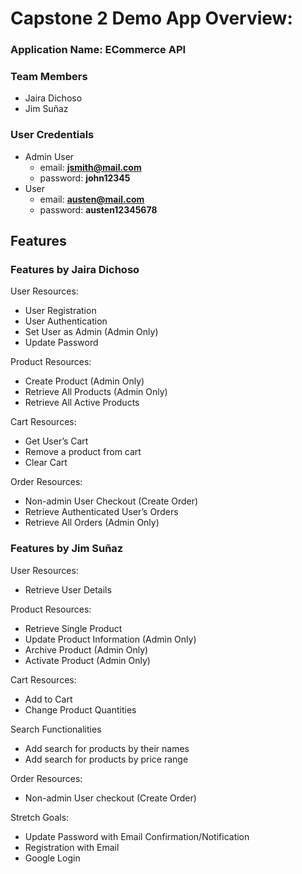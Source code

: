 # Capstone 2 Demo App Overview:

### **Application Name: ECommerce API**

### **Team Members**   
* Jaira Dichoso
* Jim Suñaz

### **User Credentials**
* Admin User
    * email: **jsmith@mail.com** 
    * password: **john12345**
* User
    * email: **austen@mail.com**
    * password: **austen12345678** 

## Features

### **Features by Jaira Dichoso**

User Resources:
* User Registration
* User Authentication
* Set User as Admin (Admin Only)
* Update Password

Product Resources:
* Create Product (Admin Only)
* Retrieve All Products (Admin Only)
* Retrieve All Active Products

Cart Resources:
* Get User’s Cart
* Remove a product from cart
* Clear Cart

Order Resources:
* Non-admin User Checkout (Create Order)
* Retrieve Authenticated User’s Orders
* Retrieve All Orders (Admin Only)

### **Features by Jim Suñaz**

User Resources:
* Retrieve User Details

Product Resources:
* Retrieve Single Product
* Update Product Information (Admin Only)
* Archive Product (Admin Only)
* Activate Product (Admin Only)

Cart Resources:
* Add to Cart
* Change Product Quantities

Search Functionalities
* Add search for products by their names
* Add search for products by price range

Order Resources:
* Non-admin User checkout (Create Order) 

Stretch Goals:
* Update Password with Email Confirmation/Notification
* Registration with Email
* Google Login